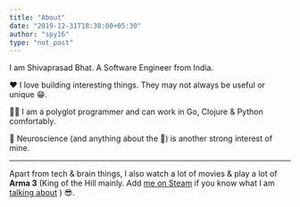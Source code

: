 ```yaml
---
title: "About"
date: "2019-12-31T18:30:00+05:30"
author: "spy16"
type: "not_post"
---
```


I am Shivaprasad Bhat. A Software Engineer from India.

♥️  I love building interesting things. They may not always be useful or unique 😁.

👨‍💻 I am a polyglot programmer and can work in Go, Clojure & Python comfortably.

🤯 Neuroscience (and anything about the 🧠) is another strong interest of mine.

---

Apart from tech & brain things, I also watch a lot of movies & play a lot of **Arma 3** (King of the Hill mainly. Add [me on Steam](https://steamcommunity.com/id/phantom-actual/) if you know what I am [talking about](https://www.youtube.com/watch?v=kwxFrvE0bI4) ) 😎.

